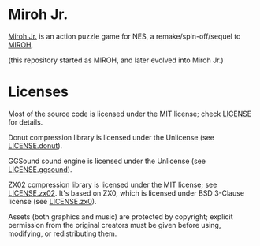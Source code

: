 Miroh Jr.
=========

[Miroh Jr.](https://wendelscardua.itch.io/miroh-jr) is an action puzzle game for NES, a remake/spin-off/sequel to [MIROH](https://wendelscardua.itch.io/miroh).

(this repository started as MIROH, and later evolved into Miroh Jr.)

Licenses
========

Most of the source code is licensed under the MIT license; check [LICENSE](/LICENSE) for details.

Donut compression library is licensed under the Unlicense (see [LICENSE.donut](/LICENSE.donut)).

GGSound sound engine is licensed under the Unlicense (see [LICENSE.ggsound](/LICENSE.ggsound)).

ZX02 compression library is licensed under the MIT license; see [LICENSE.zx02](/LICENSE.zx02). It's based on ZX0, which is licensed under BSD 3-Clause license (see [LICENSE.zx0](/LICENSE.zx0)).

Assets (both graphics and music) are protected by copyright; explicit permission from the original creators must be given before using, modifying, or redistributing them.
